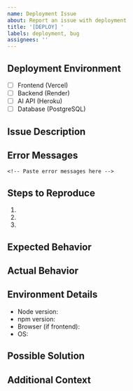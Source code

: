 ```yaml
---
name: Deployment Issue
about: Report an issue with deployment
title: '[DEPLOY] '
labels: deployment, bug
assignees: ''
---
```


## Deployment Environment
- [ ] Frontend (Vercel)
- [ ] Backend (Render)
- [ ] AI API (Heroku)
- [ ] Database (PostgreSQL)

## Issue Description
<!-- Describe what went wrong -->

## Error Messages
```
<!-- Paste error messages here -->
```

## Steps to Reproduce
1. 
2. 
3. 

## Expected Behavior
<!-- What should have happened? -->

## Actual Behavior
<!-- What actually happened? -->

## Environment Details
- Node version: 
- npm version: 
- Browser (if frontend): 
- OS: 

## Possible Solution
<!-- If you have ideas on how to fix -->

## Additional Context
<!-- Add any other context, screenshots, logs -->